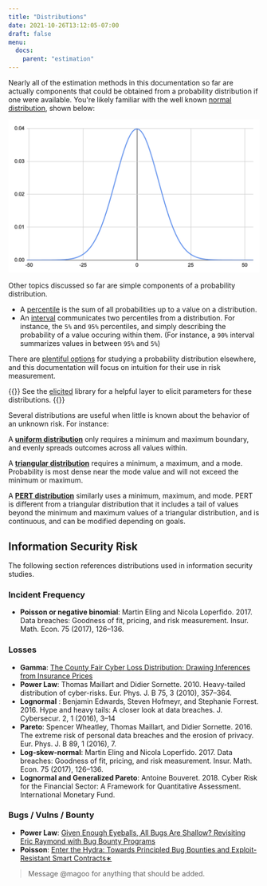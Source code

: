 ```yaml
---
title: "Distributions"
date: 2021-10-26T13:12:05-07:00
draft: false
menu:
  docs:
    parent: "estimation"
---
```


Nearly all of the estimation methods in this documentation so far are actually components that could be obtained from a probability distribution if one were available. You're likely familiar with the well known [normal distribution](https://en.wikipedia.org/wiki/Normal_distribution), shown below:

![Normal Distribution](normal-distribution.png)

Other topics discussed so far are simple components of a probability distribution.

- A [percentile](/docs/estimation/percentiles) is the sum of all probabilities up to a value on a distribution.
- An [interval](/docs/estimation/interval) communicates two percentiles from a distribution. For instance, the `5%` and `95%` percentiles, and simply describing the probability of a value occuring within them. (For instance, a `90%` interval summarizes values in between `95%` and `5%`)

There are [plentiful options](https://www.itl.nist.gov/div898/handbook/eda/section3/eda36.htm) for studying a probability distribution elsewhere, and this documentation will focus on intuition for their use in risk measurement.

{{<alert icon="🐍">}}
See the [elicited](github.com/magoo/elicited) library for a helpful layer to elicit parameters for these distributions.
{{</alert>}}

Several distributions are useful when little is known about the behavior of an unknown risk. For instance:

A **[uniform distribution](https://www.itl.nist.gov/div898/handbook/eda/section3/eda3662.htm)** only requires a minimum and maximum boundary, and evenly spreads outcomes across all values within.

A **[triangular distribution](https://en.wikipedia.org/wiki/Triangular_distribution)** requires a minimum, a maximum, and a mode. Probability is most dense near the mode value and will not exceed the minimum or maximum.

A **[PERT distribution](https://en.wikipedia.org/wiki/PERT_distribution)** similarly uses a minimum, maximum, and mode. PERT is different from a triangular distribution that it includes a tail of values beyond the minimum and maximum values of a triangular distribution, and is continuous, and can be modified depending on goals. 

## Information Security Risk

The following section references distributions used in information security studies. 

### Incident Frequency
- **Poisson or negative binomial**: Martin Eling and Nicola Loperfido. 2017. Data breaches: Goodness of fit, pricing, and risk measurement. Insur. Math. Econ. 75 (2017), 126–136.

### Losses
- **Gamma**: [The County Fair Cyber Loss Distribution: Drawing Inferences
  from Insurance Prices](https://dl.acm.org/doi/pdf/10.1145/3434403)
- **Power Law**: Thomas Maillart and Didier Sornette. 2010. Heavy-tailed distribution of cyber-risks. Eur. Phys. J. B 75, 3 (2010), 357–364.
- **Lognormal** : Benjamin Edwards, Steven Hofmeyr, and Stephanie Forrest. 2016. Hype and heavy tails: A closer look at data breaches. J. Cybersecur.
  2, 1 (2016), 3–14
- **Pareto**: Spencer Wheatley, Thomas Maillart, and Didier Sornette. 2016. The extreme risk of personal data breaches and the erosion of privacy.
  Eur. Phys. J. B 89, 1 (2016), 7.
- **Log-skew-normal**: Martin Eling and Nicola Loperfido. 2017. Data breaches: Goodness of fit, pricing, and risk measurement. Insur. Math. Econ. 75 (2017),  126–136.
- **Lognormal and Generalized Pareto**: Antoine Bouveret. 2018. Cyber Risk for the Financial Sector: A Framework for Quantitative Assessment. International Monetary Fund.

### Bugs / Vulns / Bounty
- **Power Law**: [Given Enough Eyeballs, All Bugs Are Shallow?
Revisiting Eric Raymond with Bug Bounty Programs](https://weis2016.econinfosec.org/wp-content/uploads/sites/2/2015/08/WEIS_2016_paper_76.pdf)
- **Poisson**: [Enter the Hydra: Towards Principled Bug Bounties and Exploit-Resistant
Smart Contracts∗](https://eprint.iacr.org/2017/1090.pdf)

> Message @magoo for anything that should be added.
